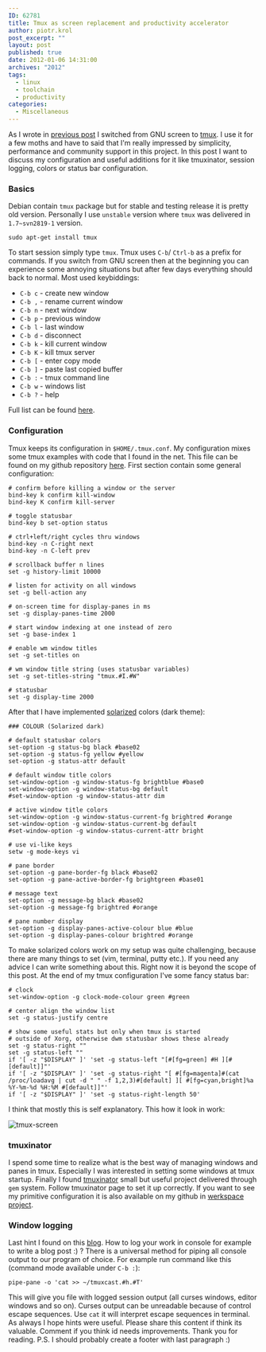 ```yaml
---
ID: 62781
title: Tmux as screen replacement and productivity accelerator
author: piotr.krol
post_excerpt: ""
layout: post
published: true
date: 2012-01-06 14:31:00
archives: "2012"
tags:
  - linux
  - toolchain
  - productivity
categories:
  - Miscellaneous
---
```

As I wrote in [previous post][1] I switched from GNU screen to [tmux][2]. I use
it for a few moths and have to said that I'm really impressed by simplicity,
performance and community support in this project. In this post I want to
discuss my configuration and useful additions for it like tmuxinator, session
logging, colors or status bar configuration.

### Basics

Debian contain `tmux` package but for stable and testing release it is pretty
old version. Personally I use `unstable` version where `tmux` was delivered in
`1.7~svn2819-1` version.

    sudo apt-get install tmux

To start session simply type `tmux`. Tmux uses `C-b`/ `Ctrl-b` as a prefix for
commands. If you switch from GNU screen then at the beginning you can experience
some annoying situations but after few days everything should back to normal.
Most used keybiddings:

*   `C-b c` - create new window
*   `C-b ,` - rename current window
*   `C-b n` - next window
*   `C-b p` - previous window
*   `C-b l` - last window
*   `C-b d` - disconnect
*   `C-b k` - kill current window
*   `C-b K` - kill tmux server
*   `C-b [` - enter copy mode
*   `C-b ]` - paste last copied buffer
*   `C-b :` - tmux command line
*   `C-b w` - windows list
*   `C-b ?` - help

Full list can be found [here][3].

### Configuration

Tmux keeps its configuration in `$HOME/.tmux.conf`. My configuration mixes some
tmux examples with code that I found in the net. This file can be found on my
github repository [here][4]. First section contain some general configuration:

    # confirm before killing a window or the server
    bind-key k confirm kill-window
    bind-key K confirm kill-server

    # toggle statusbar
    bind-key b set-option status

    # ctrl+left/right cycles thru windows
    bind-key -n C-right next
    bind-key -n C-left prev

    # scrollback buffer n lines
    set -g history-limit 10000

    # listen for activity on all windows
    set -g bell-action any

    # on-screen time for display-panes in ms
    set -g display-panes-time 2000

    # start window indexing at one instead of zero
    set -g base-index 1

    # enable wm window titles
    set -g set-titles on

    # wm window title string (uses statusbar variables)
    set -g set-titles-string "tmux.#I.#W"

    # statusbar
    set -g display-time 2000

After that I have implemented [solarized][5] colors (dark theme):

    ### COLOUR (Solarized dark)

    # default statusbar colors
    set-option -g status-bg black #base02
    set-option -g status-fg yellow #yellow
    set-option -g status-attr default

    # default window title colors
    set-window-option -g window-status-fg brightblue #base0
    set-window-option -g window-status-bg default
    #set-window-option -g window-status-attr dim

    # active window title colors
    set-window-option -g window-status-current-fg brightred #orange
    set-window-option -g window-status-current-bg default
    #set-window-option -g window-status-current-attr bright

    # use vi-like keys
    setw -g mode-keys vi

    # pane border
    set-option -g pane-border-fg black #base02
    set-option -g pane-active-border-fg brightgreen #base01

    # message text
    set-option -g message-bg black #base02
    set-option -g message-fg brightred #orange

    # pane number display
    set-option -g display-panes-active-colour blue #blue
    set-option -g display-panes-colour brightred #orange

To make solarized colors work on my setup was quite challenging, because there
are many things to set (vim, terminal, putty etc.). If you need any advice I can
write something about this. Right now it is beyond the scope of this post. At
the end of my tmux configuration I've some fancy status bar:

    # clock
    set-window-option -g clock-mode-colour green #green

    # center align the window list
    set -g status-justify centre

    # show some useful stats but only when tmux is started
    # outside of Xorg, otherwise dwm statusbar shows these already
    set -g status-right ""
    set -g status-left ""
    if '[ -z "$DISPLAY" ]' 'set -g status-left "[#[fg=green] #H ][#[default]]"'
    if '[ -z "$DISPLAY" ]' 'set -g status-right "[ #[fg=magenta]#(cat /proc/loadavg | cut -d " " -f 1,2,3)#[default] ][ #[fg=cyan,bright]%a %Y-%m-%d %H:%M #[default]]"'
    if '[ -z "$DISPLAY" ]' 'set -g status-right-length 50'

I think that mostly this is self explanatory. This how it look in work:

![tmux-screen][6]

### tmuxinator

I spend some time to realize what is the best way of managing windows and panes
in tmux. Especially I was interested in setting some windows at tmux startup.
Finally I found [tmuxinator][7] small but useful project delivered through `gem`
system. Follow tmuxinator page to set it up correctly. If you want to see my
primitive configuration it is also available on my github in [werkspace
project][4].

### Window logging

Last hint I found on this [blog][8]. How to log your work in console for example
to write a blog post :) ? There is a universal method for piping all console
output to our program of choice. For example run command like this (command mode
available under `C-b :`):

    pipe-pane -o 'cat >> ~/tmuxcast.#h.#T'

This will give you file with logged session output (all curses windows, editor
windows and so on). Curses output can be unreadable because of control escape
sequences. Use `cat` it will interpret escape sequences in terminal. As always I
hope hints were useful. Please share this content if think its valuable. Comment
if you think id needs improvements. Thank you for reading. P.S. I should
probably create a footer with last paragraph :)

 [1]: /2013/03/19/debian-switching-to-unstable
 [2]: http://tmux.sourceforge.net
 [3]: http://www.openbsd.org/cgi-bin/man.cgi?query=tmux&sektion=1#KEY+BINDINGS
 [4]: https://github.com/pietrushnic/workspace/blob/master/dotfiles/tmux.conf
 [5]: http://ethanschoonover.com/solarized
 [6]: /img/tmux-screen.png
 [7]: https://github.com/aziz/tmuxinator
 [8]: http://0xfeedface.org/blog/lattera/2012-03-19/using-tmux-screencasting-tool
